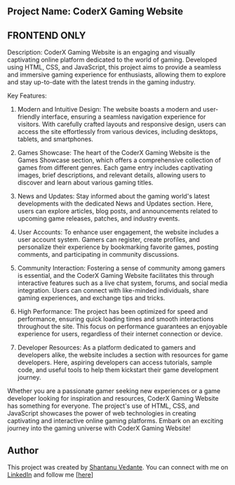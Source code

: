 ## Project Name: CoderX Gaming Website 
## FRONTEND ONLY

Description:
CoderX Gaming Website is an engaging and visually captivating online platform dedicated to the world of gaming. Developed using HTML, CSS, and JavaScript, this project aims to provide a seamless and immersive gaming experience for enthusiasts, allowing them to explore and stay up-to-date with the latest trends in the gaming industry.

Key Features:
1. Modern and Intuitive Design: The website boasts a modern and user-friendly interface, ensuring a seamless navigation experience for visitors. With carefully crafted layouts and responsive design, users can access the site effortlessly from various devices, including desktops, tablets, and smartphones.

2. Games Showcase: The heart of the CoderX Gaming Website is the Games Showcase section, which offers a comprehensive collection of games from different genres. Each game entry includes captivating images, brief descriptions, and relevant details, allowing users to discover and learn about various gaming titles.

3. News and Updates: Stay informed about the gaming world's latest developments with the dedicated News and Updates section. Here, users can explore articles, blog posts, and announcements related to upcoming game releases, patches, and industry events.

4. User Accounts: To enhance user engagement, the website includes a user account system. Gamers can register, create profiles, and personalize their experience by bookmarking favorite games, posting comments, and participating in community discussions.

5. Community Interaction: Fostering a sense of community among gamers is essential, and the CoderX Gaming Website facilitates this through interactive features such as a live chat system, forums, and social media integration. Users can connect with like-minded individuals, share gaming experiences, and exchange tips and tricks.

6. High Performance: The project has been optimized for speed and performance, ensuring quick loading times and smooth interactions throughout the site. This focus on performance guarantees an enjoyable experience for users, regardless of their internet connection or device.

7. Developer Resources: As a platform dedicated to gamers and developers alike, the website includes a section with resources for game developers. Here, aspiring developers can access tutorials, sample code, and useful tools to help them kickstart their game development journey.

Whether you are a passionate gamer seeking new experiences or a game developer looking for inspiration and resources, CoderX Gaming Website has something for everyone. The project's use of HTML, CSS, and JavaScript showcases the power of web technologies in creating captivating and interactive online gaming platforms. Embark on an exciting journey into the gaming universe with CoderX Gaming Website!

## Author

This project was created by [Shantanu Vedante](https://github.com/coderx0319/). You can connect with me on [LinkedIn](https://www.linkedin.com/in/shantanuvedante23/) and follow me [[here](https://github.com/coderx0319)]
